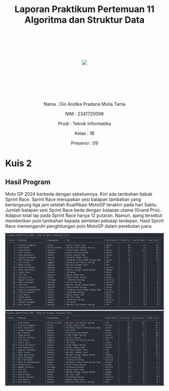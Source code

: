# <p align ="center">Laporan Praktikum Pertemuan 11 Algoritma dan Struktur Data</p>
<br><br><br><br>

<p align="center">
   <img src="https://static.wikia.nocookie.net/logopedia/images/8/8a/Politeknik_Negeri_Malang.png/revision/latest?cb=20190922202558" width="30%"> </p>

<br><br><br><br><br>

<p align = "center"> Nama     : Dio Andika Pradana Mulia Tama </p>
<p align = "center"> NIM      : 2341720098 </p>
<p align = "center"> Prodi    : Teknik Informatika</p>
<p align = "center"> Kelas    : 1B </p>
<p align = "center"> Presensi : 09 </p>

# Kuis 2

## Hasil Program

Moto GP 2024 berbeda dengan sebelumnya. Kini ada tambahan babak Sprint Race. Sprint Race merupakan sesi balapan tambahan yang berlangsung tiga jam setelah Kualifikasi MotoGP terakhir pada hari Sabtu. Jumlah balapan sesi Sprint Race beda dengan balapan utama (Grand Prix). Adapun total lap pada Sprint Race hanya 12 putaran. Namun, ajang tersebut memberikan poin tambahan kepada sembilan pebalap terdepan. Hasil Sprint Race memengaruhi penghitungan poin MotoGP dalam perebutan juara.

<img src="pictures/output-1-kuis2rev.png">
<img src="pictures/output-2-kuis2rev.png">